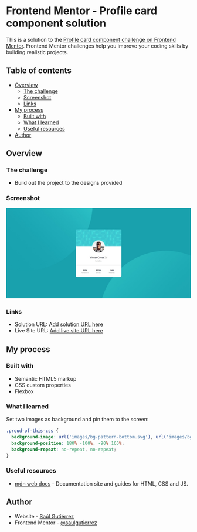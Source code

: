 # Frontend Mentor - Profile card component solution

This is a solution to the [Profile card component challenge on Frontend Mentor](https://www.frontendmentor.io/challenges/profile-card-component-cfArpWshJ). Frontend Mentor challenges help you improve your coding skills by building realistic projects. 

## Table of contents

- [Overview](#overview)
  - [The challenge](#the-challenge)
  - [Screenshot](#screenshot)
  - [Links](#links)
- [My process](#my-process)
  - [Built with](#built-with)
  - [What I learned](#what-i-learned)
  - [Useful resources](#useful-resources)
- [Author](#author)

## Overview

### The challenge

- Build out the project to the designs provided

### Screenshot

![](./screenshot.jpeg)

### Links

- Solution URL: [Add solution URL here](https://your-solution-url.com)
- Live Site URL: [Add live site URL here](https://your-live-site-url.com)

## My process

### Built with

- Semantic HTML5 markup
- CSS custom properties
- Flexbox

### What I learned

Set two images as background and pin them to the screen:

```css
.proud-of-this-css {
  background-image: url('images/bg-pattern-bottom.svg'), url('images/bg-pattern-top.svg');
  background-position: 180% -100%, -90% 165%;
  background-repeat: no-repeat, no-repeat;
}
```


### Useful resources

- [mdn web docs](https://developer.mozilla.org/en-US/docs/Web/CSS) - Documentation site and guides for HTML, CSS and JS.

## Author

- Website - [Saúl Gutiérrez](https://sauladai.netlify.app/)
- Frontend Mentor - [@saulgutierrez](https://www.frontendmentor.io/profile/saulgutierrez)